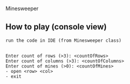Minesweeper

## How to play (console view)

```
run the code in IDE (from Minesweeper class)


Enter count of rows (>3): <countOfRows>
Enter count of columns (>3): <countOfColumns>
Enter count of mines (>0): <countOfMines>
- open <row> <col>
- exit
